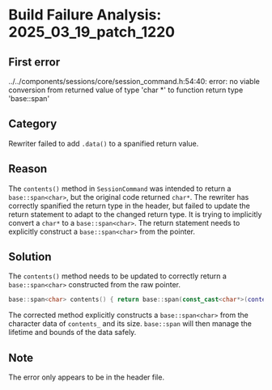 # Build Failure Analysis: 2025_03_19_patch_1220

## First error

../../components/sessions/core/session_command.h:54:40: error: no viable conversion from returned value of type 'char *' to function return type 'base::span<char>'

## Category
Rewriter failed to add `.data()` to a spanified return value.

## Reason
The `contents()` method in `SessionCommand` was intended to return a `base::span<char>`, but the original code returned `char*`. The rewriter has correctly spanified the return type in the header, but failed to update the return statement to adapt to the changed return type. It is trying to implicitly convert a `char*` to a `base::span<char>`. The return statement needs to explicitly construct a `base::span<char>` from the pointer.

## Solution
The `contents()` method needs to be updated to correctly return a `base::span<char>` constructed from the raw pointer.

```c++
base::span<char> contents() { return base::span(const_cast<char*>(contents_.c_str()), contents_.size()); }
```

The corrected method explicitly constructs a `base::span<char>` from the character data of `contents_` and its size. `base::span` will then manage the lifetime and bounds of the data safely.

## Note
The error only appears to be in the header file.